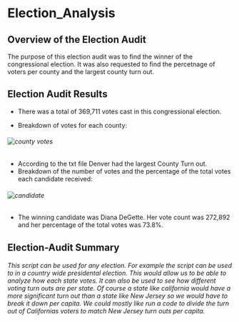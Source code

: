 
# Election_Analysis

## Overview of the Election Audit
 The purpose of this election audit was to find the winner of the congressional election. It was also requested to find the percetnage of voters per county and the largest county turn out. 

 ## Election Audit Results
 * There was a total of 369,711 votes cast in this congressional election.

 * Breakdown of votes for each county:


###### ![county votes](https://user-images.githubusercontent.com/114840416/200438853-3d8b7e9c-b167-4c8a-90da-574770f54341.PNG)

* According to the txt file Denver had the largest County Turn out. 
* Breakdown of the number of votes and the percentage of the total votes each candidate received:
###### ![candidate](https://user-images.githubusercontent.com/114840416/200439217-20cc5731-b582-4bfb-8847-fcfef7d390e8.PNG)
* The winning candidate was Diana DeGette. Her vote count was 272,892 and her percentage of the total votes was 73.8%.

## Election-Audit Summary 
###### This script can be used for any election. For example the script can be used to in a country wide presidental election. This would allow us to be able to analyze how each state votes. It can also be used to see how different voting turn outs are per state. Of course a state like california would have a more significant turn out than a state like New Jersey so we would have to break it down per  capita. We could mostly like run a code to divide the turn out of Californias voters to match New Jersey turn outs per capita. 
